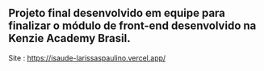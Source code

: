 ## Projeto final desenvolvido em equipe para finalizar o módulo de front-end desenvolvido na Kenzie Academy Brasil.


Site : https://isaude-larissaspaulino.vercel.app/
